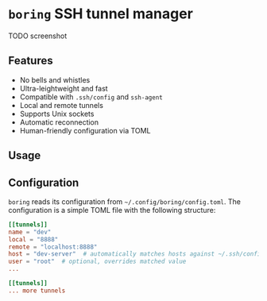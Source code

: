 # `boring` SSH tunnel manager

TODO screenshot

## Features
* No bells and whistles
* Ultra-leightweight and fast
* Compatible with `.ssh/config` and `ssh-agent`
* Local and remote tunnels
* Supports Unix sockets
* Automatic reconnection
* Human-friendly configuration via TOML

## Usage

## Configuration
`boring` reads its configuration from `~/.config/boring/config.toml`. The configuration is a simple TOML file with the following structure:

```toml
[[tunnels]]
name = "dev"
local = "8888"
remote = "localhost:8888"
host = "dev-server"  # automatically matches hosts against ~/.ssh/config
user = "root"  # optional, overrides matched value
...

[[tunnels]]
... more tunnels
```
